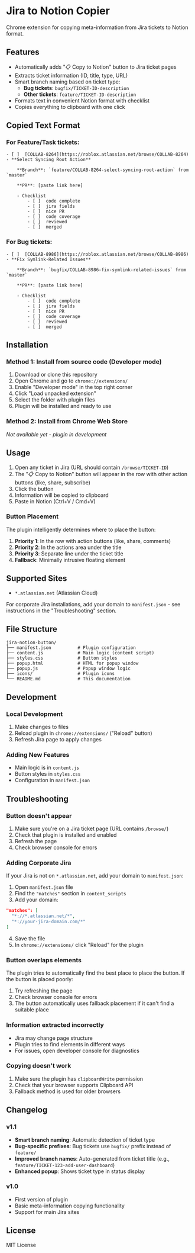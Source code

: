# Jira to Notion Copier

Chrome extension for copying meta-information from Jira tickets to Notion format.

## Features

- Automatically adds "📋 Copy to Notion" button to Jira ticket pages
- Extracts ticket information (ID, title, type, URL)
- Smart branch naming based on ticket type:
  - **Bug tickets**: `bugfix/TICKET-ID-description`
  - **Other tickets**: `feature/TICKET-ID-description`
- Formats text in convenient Notion format with checklist
- Copies everything to clipboard with one click

## Copied Text Format

### For Feature/Task tickets:
```
- [ ]  [COLLAB-8264](https://roblox.atlassian.net/browse/COLLAB-8264) - **Select Syncing Root Action**
    
    **Branch**: `feature/COLLAB-8264-select-syncing-root-action` from `master` 
    
    **PR**: [paste link here]
    
    - Checklist
        - [ ]  code complete
        - [ ]  jira fields
        - [ ]  nice PR
        - [ ]  code coverage
        - [ ]  reviewed
        - [ ]  merged
```

### For Bug tickets:
```
- [ ]  [COLLAB-8986](https://roblox.atlassian.net/browse/COLLAB-8986) - **Fix Symlink-Related Issues**
    
    **Branch**: `bugfix/COLLAB-8986-fix-symlink-related-issues` from `master` 
    
    **PR**: [paste link here]
    
    - Checklist
        - [ ]  code complete
        - [ ]  jira fields
        - [ ]  nice PR
        - [ ]  code coverage
        - [ ]  reviewed
        - [ ]  merged
```

## Installation

### Method 1: Install from source code (Developer mode)

1. Download or clone this repository
2. Open Chrome and go to `chrome://extensions/`
3. Enable "Developer mode" in the top right corner
4. Click "Load unpacked extension"
5. Select the folder with plugin files
6. Plugin will be installed and ready to use

### Method 2: Install from Chrome Web Store

_Not available yet - plugin in development_

## Usage

1. Open any ticket in Jira (URL should contain `/browse/TICKET-ID`)
2. The "📋 Copy to Notion" button will appear in the row with other action buttons (like, share, subscribe)
3. Click the button
4. Information will be copied to clipboard
5. Paste in Notion (Ctrl+V / Cmd+V)

### Button Placement

The plugin intelligently determines where to place the button:
1. **Priority 1**: In the row with action buttons (like, share, comments)
2. **Priority 2**: In the actions area under the title
3. **Priority 3**: Separate line under the ticket title
4. **Fallback**: Minimally intrusive floating element

## Supported Sites

- `*.atlassian.net` (Atlassian Cloud)

For corporate Jira installations, add your domain to `manifest.json` - see instructions in the "Troubleshooting" section.

## File Structure

```
jira-notion-button/
├── manifest.json          # Plugin configuration
├── content.js             # Main logic (content script)
├── styles.css             # Button styles
├── popup.html             # HTML for popup window
├── popup.js               # Popup window logic
├── icons/                 # Plugin icons
└── README.md              # This documentation
```

## Development

### Local Development

1. Make changes to files
2. Reload plugin in `chrome://extensions/` ("Reload" button)
3. Refresh Jira page to apply changes

### Adding New Features

- Main logic is in `content.js`
- Button styles in `styles.css`
- Configuration in `manifest.json`

## Troubleshooting

### Button doesn't appear

1. Make sure you're on a Jira ticket page (URL contains `/browse/`)
2. Check that plugin is installed and enabled
3. Refresh the page
4. Check browser console for errors

### Adding Corporate Jira

If your Jira is not on `*.atlassian.net`, add your domain to `manifest.json`:

1. Open `manifest.json` file
2. Find the `"matches"` section in `content_scripts`
3. Add your domain:

```json
"matches": [
  "*://*.atlassian.net/*",
  "*://your-jira-domain.com/*"
]
```

4. Save the file
5. In `chrome://extensions/` click "Reload" for the plugin

### Button overlaps elements

The plugin tries to automatically find the best place to place the button. If the button is placed poorly:
1. Try refreshing the page
2. Check browser console for errors
3. The button automatically uses fallback placement if it can't find a suitable place

### Information extracted incorrectly

- Jira may change page structure
- Plugin tries to find elements in different ways
- For issues, open developer console for diagnostics

### Copying doesn't work

1. Make sure the plugin has `clipboardWrite` permission
2. Check that your browser supports Clipboard API
3. Fallback method is used for older browsers

## Changelog

### v1.1
- **Smart branch naming**: Automatic detection of ticket type
- **Bug-specific prefixes**: Bug tickets use `bugfix/` prefix instead of `feature/`
- **Improved branch names**: Auto-generated from ticket title (e.g., `feature/TICKET-123-add-user-dashboard`)
- **Enhanced popup**: Shows ticket type in status display

### v1.0
- First version of plugin
- Basic meta-information copying functionality
- Support for main Jira sites

## License

MIT License